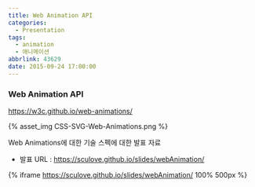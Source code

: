 ```yaml
---
title: Web Animation API
categories:
  - Presentation
tags:
  - animation
  - 애니메이션
abbrlink: 43629
date: 2015-09-24 17:00:00
---
```


### Web Animation API

https://w3c.github.io/web-animations/

{% asset_img CSS-SVG-Web-Animations.png %}

Web Animations에 대한 기술 스펙에 대한 발표 자료

- 발표 URL : https://sculove.github.io/slides/webAnimation/

{% iframe https://sculove.github.io/slides/webAnimation/ 100% 500px %}
